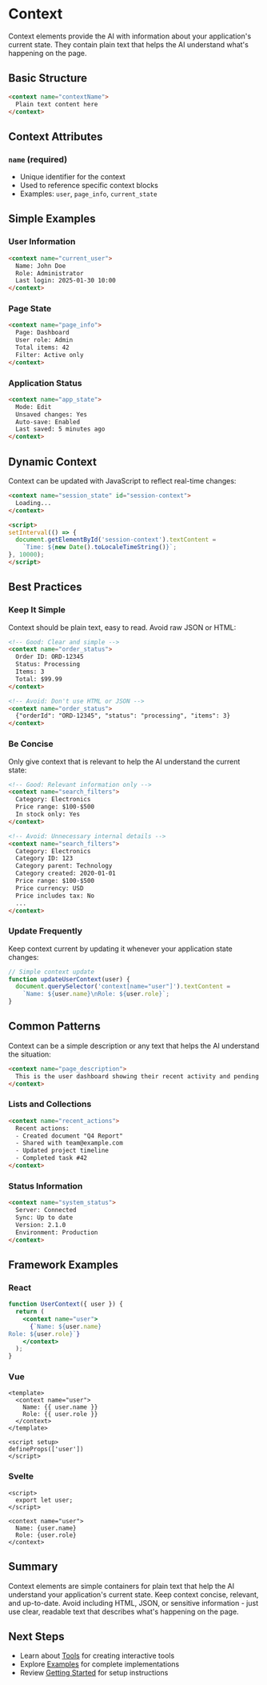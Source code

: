 # Context

Context elements provide the AI with information about your application's current state. They contain plain text that helps the AI understand what's happening on the page.

## Basic Structure

```html
<context name="contextName">
  Plain text content here
</context>
```

## Context Attributes

### `name` (required)
- Unique identifier for the context
- Used to reference specific context blocks
- Examples: `user`, `page_info`, `current_state`

## Simple Examples

### User Information

```html
<context name="current_user">
  Name: John Doe
  Role: Administrator
  Last login: 2025-01-30 10:00
</context>
```

### Page State

```html
<context name="page_info">
  Page: Dashboard
  User role: Admin
  Total items: 42
  Filter: Active only
</context>
```

### Application Status

```html
<context name="app_state">
  Mode: Edit
  Unsaved changes: Yes
  Auto-save: Enabled
  Last saved: 5 minutes ago
</context>
```

## Dynamic Context

Context can be updated with JavaScript to reflect real-time changes:

```html
<context name="session_state" id="session-context">
  Loading...
</context>

<script>
setInterval(() => {
  document.getElementById('session-context').textContent = 
    `Time: ${new Date().toLocaleTimeString()}`;
}, 10000);
</script>
```

## Best Practices

### Keep It Simple

Context should be plain text, easy to read. Avoid raw JSON or HTML:

```html
<!-- Good: Clear and simple -->
<context name="order_status">
  Order ID: ORD-12345
  Status: Processing
  Items: 3
  Total: $99.99
</context>

<!-- Avoid: Don't use HTML or JSON -->
<context name="order_status">
  {"orderId": "ORD-12345", "status": "processing", "items": 3}
</context>
```

### Be Concise

Only give context that is relevant to help the AI understand the current state:

```html
<!-- Good: Relevant information only -->
<context name="search_filters">
  Category: Electronics
  Price range: $100-$500
  In stock only: Yes
</context>

<!-- Avoid: Unnecessary internal details -->
<context name="search_filters">
  Category: Electronics
  Category ID: 123
  Category parent: Technology
  Category created: 2020-01-01
  Price range: $100-$500
  Price currency: USD
  Price includes tax: No
  ...
</context>
```

### Update Frequently

Keep context current by updating it whenever your application state changes:

```javascript
// Simple context update
function updateUserContext(user) {
  document.querySelector('context[name="user"]').textContent = 
    `Name: ${user.name}\nRole: ${user.role}`;
}
```

## Common Patterns

Context can be a simple description or any text that helps the AI understand the situation:

```html
<context name="page_description">
  This is the user dashboard showing their recent activity and pending tasks. The user has been inactive for the past week but has several overdue items that need attention.
</context>
```

### Lists and Collections

```html
<context name="recent_actions">
  Recent actions:
  - Created document "Q4 Report"
  - Shared with team@example.com
  - Updated project timeline
  - Completed task #42
</context>
```

### Status Information

```html
<context name="system_status">
  Server: Connected
  Sync: Up to date
  Version: 2.1.0
  Environment: Production
</context>
```

## Framework Examples

### React

```jsx
function UserContext({ user }) {
  return (
    <context name="user">
      {`Name: ${user.name}
Role: ${user.role}`}
    </context>
  );
}
```

### Vue

```vue
<template>
  <context name="user">
    Name: {{ user.name }}
    Role: {{ user.role }}
  </context>
</template>

<script setup>
defineProps(['user'])
</script>
```

### Svelte

```svelte
<script>
  export let user;
</script>

<context name="user">
  Name: {user.name}
  Role: {user.role}
</context>
```

## Summary

Context elements are simple containers for plain text that help the AI understand your application's current state. Keep context concise, relevant, and up-to-date. Avoid including HTML, JSON, or sensitive information - just use clear, readable text that describes what's happening on the page.

## Next Steps

- Learn about [Tools](./tools.md) for creating interactive tools
- Explore [Examples](./examples.md) for complete implementations
- Review [Getting Started](./getting-started.md) for setup instructions